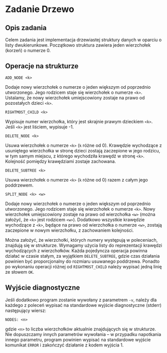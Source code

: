 # Zadanie Drzewo

## Opis zadania

Celem zadania jest implementacja drzewiastej struktury danych w oparciu o listy dwukierunkowe. Początkowo struktura zawiera jeden wierzchołek (korzeń) o numerze 0.

## Operacje na strukturze

`ADD_NODE <k>`

Dodaje nowy wierzchołek o numerze o jeden większym od poprzednio utworzonego. Jego rodzicem staje się wierzchołek o numerze `<k>`. Ustalamy, że nowy wierzchołek umiejscowiony zostaje na prawo od pozostałych dzieci `<k>`.

`RIGHTMOST_CHILD <k>`

Wypisuje numer wierzchołka, który jest skrajnie prawym dzieckiem `<k>`. Jeśli `<k>` jest liściem, wypisuje -1.

`DELETE_NODE <k>`

Usuwa wierzchołek o numerze `<k>` (`k` różne od 0). Krawędzie wychodzące z usuniętego wierzchołka w stronę dzieci zostają zaczepione w jego rodzicu, w tym samym miejscu, z którego wychodziła krawędź w stronę `<k>`. Kolejność pomiędzy krawędziami zostaje zachowana.

`DELETE_SUBTREE <k>`

Usuwa wierzchołek o numerze `<k>` (`k` różne od 0) razem z całym jego poddrzewem.

`SPLIT_NODE <k> <w>`

Dodaje nowy wierzchołek o numerze o jeden większym od poprzednio utworzonego. Jego rodzicem staje się wierzchołek o numerze `<k>`. Nowy wierzchołek umiejscowiony zostaje na prawo od wierzchołka `<w>` (można założyć, że `<k>` jest rodzicem `<w>`). Dodatkowo wszystkie krawędzie wychodzące z `<k>`, będące na prawo od wierzchołka o numerze `<w>`, zostają zaczepione w nowym wierzchołku, z zachowaniem kolejności.

Można założyć, że wierzchołki, których numery występują w poleceniach, znajdują się w strukturze. Wymagamy użycia listy do reprezentacji krawędzi wychodzących z wierzchołków. Każda pojedyncza operacja powinna działać w czasie stałym, za wyjątkiem `DELETE_SUBTREE`, gdzie czas działania powinien być proporcjonalny do rozmiaru usuwanego poddrzewa. Ponadto po wykonaniu operacji różnej od `RIGHTMOST_CHILD` należy wypisać jedną linię ze słowem `OK`.

## Wyjście diagnostyczne

Jeśli dodatkowo program zostanie wywołany z parametrem `-v`, należy dla każdego z poleceń wypisać na standardowe wyjście diagnostyczne (stderr) następujący wiersz:

`NODES: <n>`

gdzie `<n>` to liczba wierzchołków aktualnie znajdujących się w strukturze. Nie dopuszczamy innych parametrów wywołania – w przypadku napotkania innego parametru, program powinien wypisać na standardowe wyjście komunikat `ERROR` i zakończyć działanie z kodem wyjścia 1.
